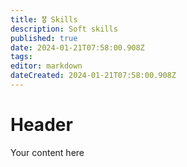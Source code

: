 ```yaml
---
title: 🎖️ Skills
description: Soft skills
published: true
date: 2024-01-21T07:58:00.908Z
tags: 
editor: markdown
dateCreated: 2024-01-21T07:58:00.908Z
---
```


# Header
Your content here